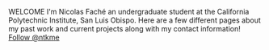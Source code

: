 WELCOME
I'm Nicolas Faché an undergraduate student at the California Polytechnic Institute, San Luis Obispo.
Here are a few different pages about my past work and current projects along with my contact information!
<a class="github-button" href="https://github.com/ntkme" data-color-scheme="no-preference: dark; light: light; dark: dark;" data-size="large" aria-label="Projects">Follow @ntkme</a>
